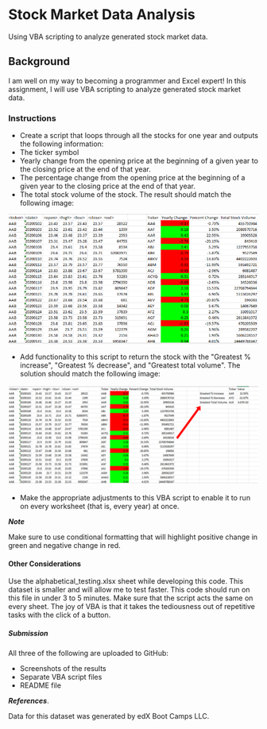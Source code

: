 # Stock Market Data Analysis
Using VBA scripting to analyze generated stock market data.

## Background
I am well on my way to becoming a programmer and Excel expert! In this assignment, I will use VBA scripting to analyze generated stock market data.

### Instructions

- Create a script that loops through all the stocks for one year and outputs the following information:
- The ticker symbol
- Yearly change from the opening price at the beginning of a given year to the closing price at the end of that year.
- The percentage change from the opening price at the beginning of a given year to the closing price at the end of that year.
- The total stock volume of the stock. The result should match the following image:

![Moderate Solution](Images/moderate_solution.jpg)

- Add functionality to this script to return the stock with the "Greatest % increase", "Greatest % decrease", and "Greatest total volume". The solution should match the following image:

![Hard Solution](Images/hard_solution.jpg)

- Make the appropriate adjustments to this VBA script to enable it to run on every worksheet (that is, every year) at once.

***Note***

Make sure to use conditional formatting that will highlight positive change in green and negative change in red.

#### Other Considerations
Use the alphabetical_testing.xlsx sheet while developing this code. This dataset is smaller and will allow me to test faster. This code should run on this file in under 3 to 5 minutes.
Make sure that the script acts the same on every sheet. The joy of VBA is that it takes the tediousness out of repetitive tasks with the click of a button.

##### Submission 
All three of the following are uploaded to GitHub:
- Screenshots of the results
- Separate VBA script files
- README file

***References***.

Data for this dataset was generated by edX Boot Camps LLC.
